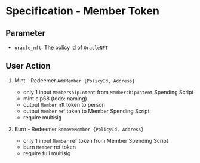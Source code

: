 # Specification - Member Token

## Parameter

- `oracle_nft`: The policy id of `OracleNFT`

## User Action

1. Mint - Redeemer `AddMember {PolicyId, Address}`

   - only 1 input `MembershipIntent` from `MembershipIntent` Spending Script
   - mint cip68 (todo: naming)
   - output `Member` nft token to person
   - output `Member` ref token to Member Spending Script
   - require multisig

2. Burn - Redeemer `RemoveMember {PolicyId, Address}`

   - only 1 input `Member` ref token from Member Spending Script
   - burn `Member` ref token
   - require full multisig
